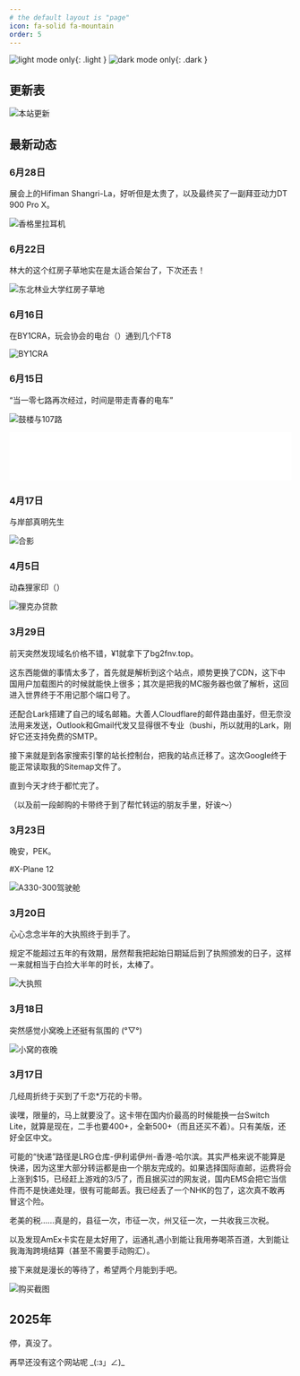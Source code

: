 ```yaml
---
# the default layout is "page"
icon: fa-solid fa-mountain
order: 5
---
```

![light mode only](/img/markdown/daily/fnv_on_air_day.jpeg){: .light }
![dark mode only](/img/markdown/daily/fnv_on_air_night.jpeg){: .dark }

## 更新表

![本站更新](https://ghchart.rshah.org/nobletung)

## 最新动态

### 6月28日

展会上的Hifiman Shangri-La，好听但是太贵了，以及最终买了一副拜亚动力DT 900 Pro X。

![香格里拉耳机](/img/markdown/daily/moments/250628-shangrila.jpeg)

### 6月22日

林大的这个红房子草地实在是太适合架台了，下次还去！

![东北林业大学红房子草地](/img/markdown/daily/moments/250622-nefu_ft8.jpg)

### 6月16日

在BY1CRA，玩会协会的电台（）通到几个FT8

![BY1CRA](/img/markdown/daily/moments/250616-by1cra.jpg)

### 6月15日

“当一零七路再次经过，时间是带走青春的电车”

![鼓楼与107路](/img/markdown/daily/moments/250615-bus107.jpg)

<div style="width:100%">
  <iframe frameborder="no" border="0" marginwidth="0" marginheight="0" width="100%" height="86" src="//music.163.com/outchain/player?type=2&id=447926067&auto=0&height=66"></iframe>
</div>


### 4月17日

与岸部真明先生

![合影](/img/markdown/daily/moments/250416-withmasaaki.jpg)

### 4月5日

动森狸家印（）

![狸克办贷款](/img/markdown/daily/moments/250405-lijiayin.jpg)

### 3月29日

前天突然发现域名价格不错，¥1就拿下了bg2fnv.top。

这东西能做的事情太多了，首先就是解析到这个站点，顺势更换了CDN，这下中国用户加载图片的时候就能快上很多；其次是把我的MC服务器也做了解析，这回进入世界终于不用记那个端口号了。

还配合Lark搭建了自己的域名邮箱。大善人Cloudflare的邮件路由虽好，但无奈没法用来发送，Outlook和Gmail代发又显得很不专业（bushi，所以就用的Lark，刚好它还支持免费的SMTP。

接下来就是到各家搜索引擎的站长控制台，把我的站点迁移了。这次Google终于能正常读取我的Sitemap文件了。

直到今天才终于都忙完了。

（以及前一段邮购的卡带终于到了帮忙转运的朋友手里，好诶～）

### 3月23日

晚安，PEK。

#X-Plane 12

![A330-300驾驶舱](/img/markdown/daily/moments/250323-cockpit.jpg)

### 3月20日

心心念念半年的大执照终于到手了。

规定不能超过五年的有效期，居然帮我把起始日期延后到了执照颁发的日子，这样一来就相当于白捡大半年的时长，太棒了。

![大执照](/img/markdown/daily/moments/250320-license.jpg)

### 3月18日

突然感觉小窝晚上还挺有氛围的 (°▽°)

![小窝的夜晚](/img/markdown/daily/moments/250318-dorm_night.jpg)

### 3月17日

几经周折终于买到了千恋*万花的卡带。

诶嘿，限量的，马上就要没了。这卡带在国内价最高的时候能换一台Switch Lite，就算是现在，二手也要400+，全新500+（而且还买不着）。只有美版，还好全区中文。

可能的“快递”路径是LRG仓库-伊利诺伊州-香港-哈尔滨。其实严格来说不能算是快递，因为这里大部分转运都是由一个朋友完成的。如果选择国际直邮，运费将会上涨到$15，已经赶上游戏的3/5了，而且据买过的网友说，国内EMS会把它当信件而不是快递处理，很有可能邮丢。我已经丢了一个NHK的包了，这次真不敢再冒这个险。

老美的税......真是的，县征一次，市征一次，州又征一次，一共收我三次税。

以及发现AmEx卡实在是太好用了，运通礼遇小到能让我用券喝茶百道，大到能让我海淘跨境结算（甚至不需要手动购汇）。

接下来就是漫长的等待了，希望两个月能到手吧。

![购买截图](/img/markdown/daily/moments/250317-lrg_order.jpg)

## 2025年

停，真没了。

再早还没有这个网站呢 \_(:з」∠)\_
